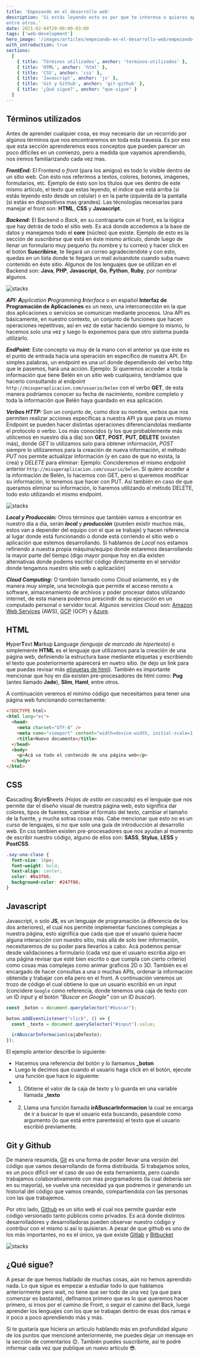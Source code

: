 ```yaml
---
title: 'Empezando en el desarrollo web'
description: 'Si estás leyendo esto es por que te interesa o quieres aprender sobre desarrollo web. Este artículo te ayudará a clarificar todas tus dudas (espero), mostrando lo básico necesario que debes manejar, dando un recorrido por los tecnisismos, lenguajes/tecnologías necesarias,
entre otros.'
date: 2021-02-04T20:00:00-03:00
tags: ['web-development']
hero_image: '/images/articles/empezando-en-el-desarrollo-web/empezando-en-el-desarrollo-web.png'
with_introduction: true
sections:
  [
    { title: 'Términos utilizados', anchor: 'terminos-utilizados' },
    { title: 'HTML', anchor: 'html' },
    { title: 'CSS', anchor: 'css' },
    { title: 'Javascript', anchor: 'js' },
    { title: 'Git y Github', anchor: 'git-github' },
    { title: '¿Qué sigue?', anchor: "que-sigue" }
  ]
---
```


<h2 id="terminos-utilizados">Términos utilizados</h2>

Antes de aprender cualquier cosa, es muy necesario dar un recorrido por algúnos términos que nos encontraremos en toda esta travesía. Es por eso que esta sección aprenderemos esos conceptos que pueden parecer un poco difíciles en un comienzo, pero a medida que vayamos aprendiendo, nos iremos familiarizando cada vez mas.

_**FrontEnd:**_ El Frontend o _front_ (para los amigos) es todo lo visíble dentro de un sitio web. Con ésto nos referimos a textos, colores, botones, imágenes, formularios, etc.
Ejemplo de ésto son los títulos que ves dentro de este mismo artículo, el texto que estas leyendo, el índice que está arriba (si estás leyendo esto desde un celular) o en la parte izquierda de la pantalla (si estás en dispositivos mas grandes). Las técnologías necesarias para manejar el front son: **HTML**, **CSS** y **Javascript**.

_**Backend:**_ El Backend o _Back_, en su contraparte con el front, es la lógica que hay detrás de todo el sitio web. Es acá donde accedemos a la base de datos y manejamos todo el **core** (núcleo) que existe. Ejemplo de esto es la sección de _suscribirse_ que está en éste mismo artículo, donde luego de llenar un formulario muy pequeño (tu nombre y tu correo) y hacer click en el botón **Suscribirse**, te llegará un correo agradeciendote y con esto, quedas en un lista donde te llegará un mail avisandote cuando suba nuevo contenido en éste sitio. Algunos de los lenguajes que se utilizan en el Backend son: **Java**, **PHP**, **Javascript**, **Go**, **Python**, **Ruby**, por nombrar algunos.

![stacks](/images/articles/empezando-en-el-desarrollo-web/front-back.png)

_**API:**_ _**A**pplication **P**rogramming **I**nterface_ o en español **Interfaz de Programación de Aplicaciones** es un nexo, una interconección en la que dos aplicaciones o servicios se comunican mediante procesos. Una API es básicamente, en nuestro contexto, un conjunto de funciones que hacen operaciones repetitivas, así en vez de estar haciendo siempre lo mismo, lo hacemos solo una vez y luego lo exponemos para que otro sistema pueda utilizarlo.

_**EndPoint:**_ Este concepto va muy de la mano con el anterior ya que éste es el punto de entrada hacia una operación en específico de nuestra API. En simples palabras, un endpoint es una url donde dependiendo del verbo http que le pasemos, hará una acción. Ejemplo: Si queremos acceder a toda la información que tiene Belén en un sitio web cualqueira, tendríamos que hacerlo consultando al endpoint `http://misuperaplicacion.com/usuario/belen` con el verbo **GET**, de esta manera podríamos conocer su fecha de nacimiento, nombre completo y toda la información que Belén haya guardado en esa aplicación.

_**Verbos HTTP:**_ Son un conjunto de, como dice su nombre, verbos que nos permiten realizar acciones específicas a nuestra API ya que para un mismo Endpoint se pueden hacer distintas operaciones diferenciandolas mediante el protocolo o verbo. Los más conocidos (y los que probablemente más utilicemos en nuestro día a día) son **GET**, **POST**, **PUT**, **DELETE** (existen más), donde _GET_ lo utilizamos solo para obtener información, _POST_ siempre lo utilizaremos para la creación de nueva información, el método _PUT_ nos permite actualizar información (y en caso de que no exista, la crea) y _DELETE_ para eliminar: Ejemplo: Concideremos el mismo endpoint anterior `http://misuperaplicacion.com/usuario/belen`. Si quiero acceder a la información de Belén, lo hacemos con GET, pero si queremos modificar su información, lo tenemos que hacer con PUT. Así también en caso de que queramos eliminar su información, lo haremos utilizando el método DELETE, todo esto utilizando el mismo endpoint.

![stacks](/images/articles/empezando-en-el-desarrollo-web/api.png)

_**Local y Producción:**_ Otros términos que también vamos a encontrar en nuestro día a día, serán _**local**_ y _**producción**_ (pueden existir muchos más, estos van a depender del equipo con el que se trabaje) y hacen referencia al lugar donde está funcionando o donde está corriendo el sitio web o aplicación que estemos desarrollando. Si hablamos de _Local_ nos estamos refiriendo a nuestra propia máquina/equipo donde estaremos desarrollando la mayor parte del tiempo (digo mayor porque hoy en día existen alternativas donde podems escribir código directamente en el servidor donde tengamos nuestro sitio web o aplicaciión)

_**Cloud Computing:**_ O también llamado como Cloud solamente, es y de manera muy simple, una tecnología que permite el acceso remoto a software, almacenamiento de archivos y poder procesar datos utilizando internet, de esta manera podemos prescindir de su ejecución en un computado personal o servidor local. Algunos servicios Cloud son: <a href="https://aws.amazon.com/es/" target="_blank">Amazon Web Services</a> (AWS), <a href="https://cloud.google.com/?hl=es" target="_blank">GCP</a> (GCP) y <a href="https://azure.microsoft.com/es-es/" target="_blank">Azure</a>.

<h2 id="html">HTML</h2>

**H**yper**T**ext **M**arkup **L**anguage _(lenguaje de marcado de hipertexto)_ o simplemente **HTML** es el lenguaje que utilizamos para la creación de una página web, definiendo la estructura base mediante etiquetas y escribiendo el texto que posteriormente aparecerá en nuetro sitio. (te dejo un link para que puedas revisar más <a href="https://developer.mozilla.org/es/docs/HTML/HTML5/HTML5_lista_elementos" target="_blank">etiquetas de html</a>). También es importante mencionar que hoy en día existen pre-procesadores de html como: **Pug** (antes llamado **Jade**), **Slim**, **Haml**, entre otros.

A continuación veremos el mínimo código que necesitamos para tener una página web funcionando correctamente:

```html
<!DOCTYPE html>
<html lang="es">
  <head>
    <meta charset="UTF-8" />
    <meta name="viewport" content="width=device-width, initial-scale=1.0" />
    <title>Nuevo documento</title>
  </head>
  <body>
    <p>Acá va todo el contenido de una página web</p>
  </body>
</html>
```

<h2 id="css">CSS</h2>

**C**ascading **S**tyle**S**heets _(Hojas de estilo en cascada)_ es el lenguaje que nos permite dar el diseño visual de nuestra página web, esto significa dar colores, tipos de fuentes, cambiar el formato del texto, cambiar el tamaño de la fuente, y mucha sotras cosas más. Cabe mencionar que esto no es un curso de lenguajes, si no que solo una guía de introducción al desarrollo web. En css tambien existen pre-procesadores que nos ayudan al momento de escribir nuestro código, alguno de ellos son: **SASS**, **Stylus**, **LESS** y **PostCSS**.

```css
.soy-una-clase {
  font-size: 16px;
  font-weight: bold;
  text-align: center;
  color: #0a3f66;
  background-color: #247f86;
}
```

<h2 id="js">Javascript</h2>

Javascript, o solo **JS**, es un lenguaje de programación (a diferencia de los dos anteriores), el cual nos permite implementar funciones complejas a nuestra página, esto significa que cada que que el usuario quiera hacer alguna interacción con nuestro sitio, más allá de solo leer información, necesitaremos de su poder para llevarlos a cabo. Acá podemos pensar desde validaciones a formulario (cada vez que el usuario escriba algo en una página revisar que esté bien escrito o que cumpla con cierto criterio) como cosas mas complejas como animar graficos 2D o 3D. También es el encargado de hacer consultas a una o muchas APIs, ordenar la información obtenida y trabajar con ella pero en el front. A continuación veremos un trozo de código el cual obtiene lo que un usuario escribió en un input (concidere `Google` como referencia, donde tenemos una caja de texto con un ID _input_ y el botón _"Buscar en Google"_ con un ID _buscar_).

```js
const _boton = document.querySelector("#buscar");

boton.addEventListener("click", () => {
  const _texto = document.querySelector("#input").value;

  irABuscarInformacion(cajaDeTexto);
});
```

El ejemplo anterior describe lo siguiente:

- Hacemos una referencia del botón y lo llamamos **\_boton**
- Luego le decimos que cuando el usuario haga click en el botón, ejecute una función que hace lo siguiente:
- 1. Obtiene el valor de la caja de texto y lo guarda en una variable llamada **\_texto**
- 2. Llama una función llamada **irABuscarInformacion** la cual se encarga de ir a buscar lo que el usuario esta buscando, pasandole como argumento (lo que está entre parentesis) el texto que el usuario escribió previamente.

<h2 id="git-github">Git y Github</h2>

De manera resumida, <a href="https://git-scm.com/" target="_blank">Git</a> es una forma de poder llevar una versión del código que vamos desarrollando de forma distribuida. Si trabajamos solos, es un poco dificil ver el caso de uso de esta herramienta, pero cuando trabajamos colaborativamente con mas programadores (la cual debería ser en su mayoria), se vuelve una necesidad ya que podremos ir generando un historial del código que vamos creando, compartiendola con las personas con las que trabajemos.

Por otro lado, <a href="https://github.com/" target="_blank">Github</a> es un sitio web el cual nos permite guardar este código versionado tanto públicos como privados. Es acá donde distintos desarrolladores y desarrolladoras pueden observar nuestro código y contribur con el mismo si así lo quisieran. A pesar de que github es uno de los más importantes, no es el único, ya que existe <a href="https://about.gitlab.com/" target="_blank">Gitlab</a> y <a href="https://bitbucket.org/" target="_blank">Bitbucket</a>

![stacks](/images/articles/empezando-en-el-desarrollo-web/git-github.png)

<h2 id="que-sigue">¿Qué sigue?</h2>

A pesar de que hemos hablado de muchas cosas, aún no hemos aprendido nada. Lo que sigue es empezar a estudiar todo lo que hablamos anteriormente pero wait, no tiene que ser todo de una vez (ya que para comenzar es bastante), definamos primero que es lo que queremos hacer primero, si irnos por el camino de Front, o seguir el camino del Back, luego aprender los lenguajes con los que se trabajan dentro de esas dos ramas e ir poco a poco aprendiendo más y más.

Si te gustaría que hiciera un articulo hablando más en profundidad alguno de los puntos que mencioné anteriormente, me puedes dejar un mensaje en la sección de comentarios 😊. También puedes suscribirte, así te podré informar cada vez que publique un nuevo artículo 😎.
